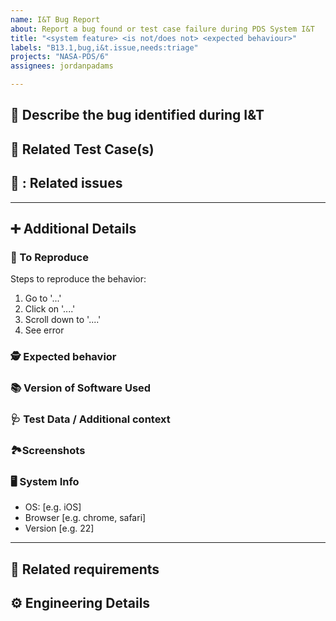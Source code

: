```yaml
---
name: I&T Bug Report
about: Report a bug found or test case failure during PDS System I&T
title: "<system feature> <is not/does not> <expected behaviour>"
labels: "B13.1,bug,i&t.issue,needs:triage"
projects: "NASA-PDS/6"
assignees: jordanpadams

---
```


## 🐛 Describe the bug identified during I&T
<!-- A clear and concise description of what the bug is. -->


## 🥼 Related Test Case(s)
<!-- Document related test cases below -->


## 🔁 : Related issues
<!-- Reference related issues below, e.g.
* for issues in this repo: #1 (remove back ticks)
* for issues in other repos: NASA-PDS/my_repo#1, NASA-PDS/that_repo#2
-->

---

## ➕ Additional Details
<!-- Enter additional details to support the ticket if the info above is not sufficient to replicate -->

### 📜 To Reproduce
Steps to reproduce the behavior:
1. Go to '...'
2. Click on '....'
3. Scroll down to '....'
4. See error

### 🕵️ Expected behavior
<!-- A clear and concise description of what you expected to happen -->

### 📚 Version of Software Used
<!-- Software should have a `-V` or `--version` flag to get this information. -->

### 🩺 Test Data / Additional context
<!-- If applicable, Add test data or any other context about the problem here -->

###  🏞Screenshots
<!-- If applicable, add screenshots to help explain your problem. -->

### 🖥 System Info
 - OS: [e.g. iOS]
 - Browser [e.g. chrome, safari]
 - Version [e.g. 22]

---
<!-- FOR DEV TEAM USE -->

## 🦄 Related requirements


## ⚙️ Engineering Details
